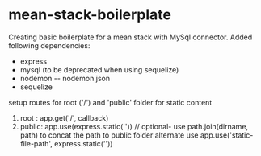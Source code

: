 # mean-stack-boilerplate

Creating basic boilerplate for a mean stack with MySql connector. Added following dependencies:
- express
- mysql (to be deprecated when using sequelize)
- nodemon
-- nodemon.json
- sequelize


setup routes for root ('/') and 'public' folder for static content
1. root : app.get('/', callback)
2. public: app.use(express.static('<public-folder-path>')) // optional- use path.join(dirname, path) to concat the path to public folder
	alternate use app.use('static-file-path', express.static('<public-folder-path>'))
